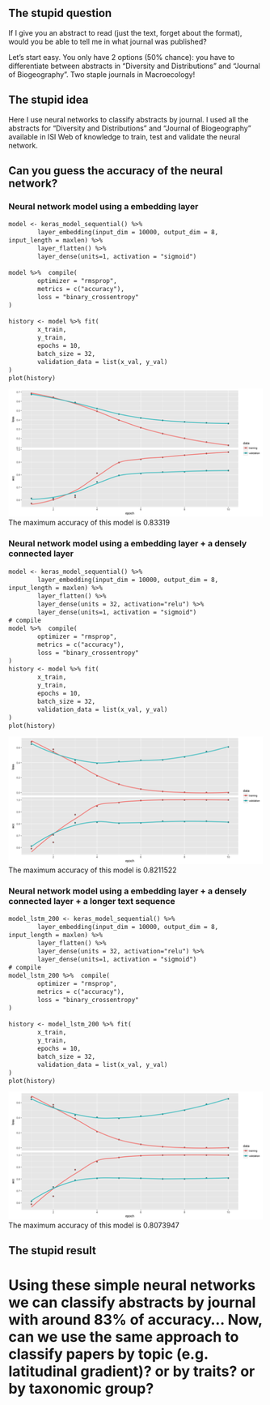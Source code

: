 The stupid question
-------------------

If I give you an abstract to read (just the text, forget about the
format), would you be able to tell me in what journal was published?

Let’s start easy. You only have 2 options (50% chance): you have to
differentiate between abstracts in “Diversity and Distributions” and
“Journal of Biogeography”. Two staple journals in Macroecology!

The stupid idea
---------------

Here I use neural networks to classify abstracts by journal. I used all
the abstracts for “Diversity and Distributions” and “Journal of
Biogeography” available in ISI Web of knowledge to train, test and
validate the neural network.

Can you guess the accuracy of the neural network?
-------------------------------------------------

### Neural network model using a embedding layer

    model <- keras_model_sequential() %>% 
            layer_embedding(input_dim = 10000, output_dim = 8, input_length = maxlen) %>% 
            layer_flatten() %>% 
            layer_dense(units=1, activation = "sigmoid")

    model %>%  compile(
            optimizer = "rmsprop",
            metrics = c("accuracy"),
            loss = "binary_crossentropy"
    )

    history <- model %>% fit(
            x_train, 
            y_train, 
            epochs = 10, 
            batch_size = 32, 
            validation_data = list(x_val, y_val)
    )
    plot(history)

![](class_abstract_files/figure-markdown_strict/plot.validation-1.png)
The maximum accuracy of this model is 0.83319

### Neural network model using a embedding layer + a densely connected layer

    model <- keras_model_sequential() %>% 
            layer_embedding(input_dim = 10000, output_dim = 8, input_length = maxlen) %>% 
            layer_flatten() %>% 
            layer_dense(units = 32, activation="relu") %>% 
            layer_dense(units=1, activation = "sigmoid")
    # compile
    model %>%  compile(
            optimizer = "rmsprop",
            metrics = c("accuracy"),
            loss = "binary_crossentropy"
    )
    history <- model %>% fit(
            x_train, 
            y_train, 
            epochs = 10, 
            batch_size = 32, 
            validation_data = list(x_val, y_val)
    )
    plot(history)

![](class_abstract_files/figure-markdown_strict/adding.dense.layer-1.png)
The maximum accuracy of this model is 0.8211522

### Neural network model using a embedding layer + a densely connected layer + a longer text sequence

    model_lstm_200 <- keras_model_sequential() %>% 
            layer_embedding(input_dim = 10000, output_dim = 8, input_length = maxlen) %>% 
            layer_flatten() %>% 
            layer_dense(units = 32, activation="relu") %>% 
            layer_dense(units=1, activation = "sigmoid")
    # compile
    model_lstm_200 %>%  compile(
            optimizer = "rmsprop",
            metrics = c("accuracy"),
            loss = "binary_crossentropy"
    )

    history <- model_lstm_200 %>% fit(
            x_train, 
            y_train, 
            epochs = 10, 
            batch_size = 32, 
            validation_data = list(x_val, y_val)
    )
    plot(history)

![](class_abstract_files/figure-markdown_strict/longer.sequence.lenght-1.png)
The maximum accuracy of this model is 0.8073947

The stupid result
-----------------

Using these simple neural networks we can classify abstracts by journal
with around 83% of accuracy… Now, can we use the same approach to
classify papers by topic (e.g. latitudinal gradient)? or by traits? or
by taxonomic group?
=======
